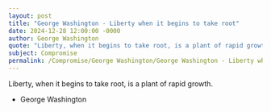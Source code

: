 ```yaml
---
layout: post
title: "George Washington - Liberty when it begins to take root"
date: 2024-12-28 12:00:00 -0000
author: George Washington
quote: "Liberty, when it begins to take root, is a plant of rapid growth."
subject: Compromise
permalink: /Compromise/George Washington/George Washington - Liberty when it begins to take root
---
```


Liberty, when it begins to take root, is a plant of rapid growth.

- George Washington
